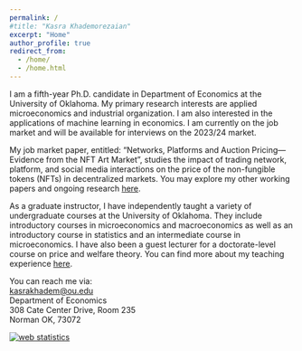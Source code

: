 ```yaml
---
permalink: /
#title: "Kasra Khademorezaian"
excerpt: "Home"
author_profile: true
redirect_from: 
  - /home/
  - /home.html
---
```

I am a fifth-year Ph.D. candidate in Department of Economics at the University of Oklahoma. My primary research interests are applied microeconomics and industrial organization. I am also interested in the applications of machine learning in economics. I am currently on the job market and will be available for interviews on the 2023/24 market.

 My job market paper, entitled: “Networks, Platforms and Auction Pricing—Evidence from the NFT Art Market”, studies the impact of trading network, platform, and social media interactions on the price of the non-fungible tokens (NFTs) in decentralized markets. You may explore my other working papers and ongoing research [here](/research/).

 

As a graduate instructor, I have independently taught a variety of undergraduate courses at the University of Oklahoma. They include introductory courses in microeconomics and macroeconomics as well as an introductory course in statistics and an intermediate course in microeconomics.  I have also been a guest lecturer for a doctorate-level course on price and welfare theory. You can find more about my teaching experience [here](/teaching).
 

You can reach me via:  
[kasrakhadem@ou.edu](mailto:kasrakhadem@ou.edu)  
Department of Economics  
308 Cate Center Drive, Room 235  
Norman OK, 73072  


<!-- [Curriculum Vitae](/files/CV_OU.pdf)    -->



<!-- Default Statcounter code for JobMarketWebsite
https://kasrakhadem.github.io/ -->
<script type="text/javascript">
var sc_project=12933453; 
var sc_invisible=1; 
var sc_security="80c814b0"; 
</script>
<script type="text/javascript"
src="https://www.statcounter.com/counter/counter.js"
async></script>
<noscript><div class="statcounter"><a title="web statistics"
href="https://statcounter.com/" target="_blank"><img
class="statcounter"
src="https://c.statcounter.com/12933453/0/80c814b0/1/"
alt="web statistics"
referrerPolicy="no-referrer-when-downgrade"></a></div></noscript>
<!-- End of Statcounter Code -->